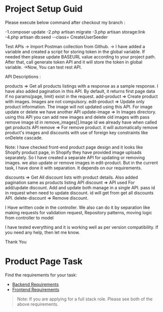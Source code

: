# Project Setup Guid

Please execute below command after checkout my branch : 

-1.composer update
-2.php artisan migrate
-3.php artisan storage:link
-4.php artisan db:seed --class= CreateUserSeeder

Test APIs
-> Import Postman collection from Github.
-> I have added a variable and created a script for storing token in the global variable.
   If needed then please update BASEURL value according to your project path.
   After that, call generate token API and it will store the token in global variable.
->Now, You can test rest API.

API Descriptions :

products => Get all products listings with a response as a sample response. I have also added pagination in this API. By default, it returns first page data if no params(page, limit) exist in the request.
add-product => Create product with images. Images are not compulsory.
edit-product => Update only product information. The image will not updated using this API. For image update or delete we have another API
update-image => In Images directory. using this API you can add new images and delete old images with pass remove image id in remove_images[].Image id we already have when called get products API
remove => For remove product. it will automatically remove product's images and discounts with use of foreign key constraints like onDelete cascade.

Note: I have checked front-end product page design and it looks like Shopify product page, in Shopify they have provided image uploads separately. So I have created a separate API for updating or removing images. we also update or remove images in edit-product. But in the current task, I have done it with separation. It depends on our requirements.

discounts => Get All discount lists with product details. Also added pagination same as products listing API
discount => API used For add/update discount. Add and update both manage in a single API. pass id in request when need to update discount. id will get from get all discounts API.
delete-discount => Remove discount.

I Have written code in the controller. We also can do it by separation like making requests for validation request, Repository patterns, moving logic from controller to model

I have tested everything and it is working well as per version compatibility. If you need any help, then let me know.

Thank You

# Product Page Task

Find the requirements for your task:  
- [Backend Requirements](./requirements/backend/README.md)
- [Frontend Requirements](./requirements/frontend/README.md)

> Note: If you are applying for a full stack role. Please see both of the above requirements.